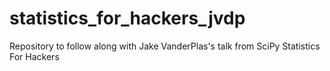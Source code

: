 # statistics_for_hackers_jvdp
Repository to follow along with Jake VanderPlas's talk from SciPy Statistics For Hackers
